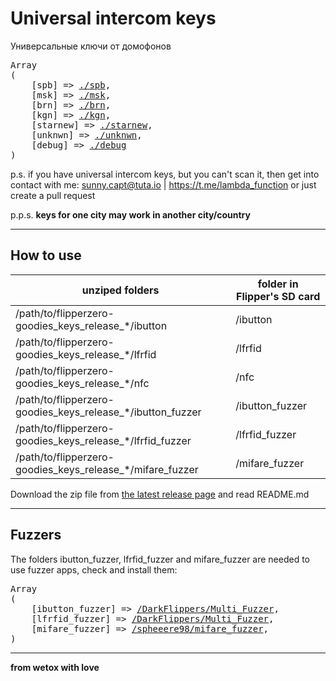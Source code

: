 # Universal intercom keys

Универсальные ключи от домофонов

<pre>
Array
(
    [spb] => <a href="./spb">./spb</a>,
    [msk] => <a href="./msk">./msk</a>,
    [brn] => <a href="./brn">./brn</a>,
    [kgn] => <a href="./kgn">./kgn</a>,
    [starnew] => <a href="./starnew">./starnew</a>,
    [unknwn] => <a href="./unknwn">./unknwn</a>,
    [debug] => <a href="./debug">./debug</a>
)
</pre>

p.s. if you have universal intercom keys, but you can't scan it, then get into contact with me: sunny.capt@tuta.io | https://t.me/lambda_function or just create a pull request

p.p.s. **keys for one city may work in another city/country**

---

## How to use

| unziped folders | folder in Flipper's SD card |
|----------|----------|
| /path/to/flipperzero-goodies_keys_release_*/ibutton    | /ibutton  |
| /path/to/flipperzero-goodies_keys_release_*/lfrfid    | /lfrfid   |
| /path/to/flipperzero-goodies_keys_release_*/nfc    | /nfc  |
| /path/to/flipperzero-goodies_keys_release_*/ibutton_fuzzer    | /ibutton_fuzzer  |
| /path/to/flipperzero-goodies_keys_release_*/lfrfid_fuzzer    | /lfrfid_fuzzer  |
| /path/to/flipperzero-goodies_keys_release_*/mifare_fuzzer    | /mifare_fuzzer  |
                                                                             
Download the zip file from [the latest release page](https://github.com/wetox-team/flipperzero-goodies/releases/latest) and read README.md

---

## Fuzzers

The folders ibutton_fuzzer, lfrfid_fuzzer and mifare_fuzzer are needed to use fuzzer apps, check and install them:

<pre>
Array
(
    [ibutton_fuzzer] => <a target="_blank" href="https://github.com/DarkFlippers/Multi_Fuzzer">/DarkFlippers/Multi_Fuzzer</a>,
    [lfrfid_fuzzer] => <a target="_blank" href="https://github.com/DarkFlippers/Multi_Fuzzer">/DarkFlippers/Multi_Fuzzer</a>,
    [mifare_fuzzer] => <a target="_blank" href="https://github.com/spheeere98/mifare_fuzzer">/spheeere98/mifare_fuzzer</a>,
)
</pre>

---

__from wetox with love__
